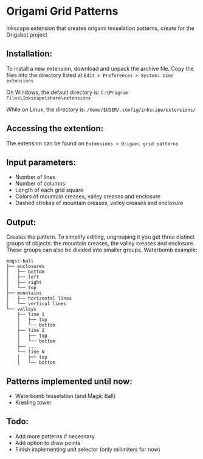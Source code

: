 # Origami Grid Patterns
Inkscape extension that creates origami tesselation patterns, create for the Origabot project

## Installation:
To install a new extension, download and unpack the archive file. Copy the files into the directory listed at `Edit > Preferences > System: User extensions`

On Windows, the default directory is:
`C:\Program Files\Inkscape\share\extensions`

While on Linux, the directory is:
`/home/$USER/.config/inkscape/extensions/`

## Accessing the extention:
The extension can be found on `Extensions > Origami grid patterns`

## Input parameters:
- Number of lines
- Number of columns
- Length of each grid square
- Colors of mountain creases, valley creases and enclosure
- Dashed strokes of mountain creases, valley creases and enclosure

## Output:
Creates the pattern. 
To simplify editing, ungrouping it you get three distinct groups of objects: the mountain creases, the valley creases and enclosure. These groups can also be divided into smaller groups. Waterbomb example:

```
magic-ball
├── enclosures
│   ├── bottom
│   ├── left
│   ├── right
│   └── top
├── mountains
│   ├── horizontal lines
│   └── vertical lines
└── valleys
    ├── line 1
    │   ├── top
    │   └── bottom
    ├── line 2
    │   ├── top
    │   └── bottom
    ├── ...
    └── line N
    │   ├── top
    │   └── bottom
```

## Patterns implemented until now:
- Waterbomb tesselation (and Magic Ball)
- Kresling tower

## Todo:
- Add more patterns if necessary
- Add option to draw points
- Finish implementing unit selector (only milimiters for now)

